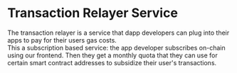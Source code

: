 # Transaction Relayer Service   

The transaction relayer is a service that dapp developers can plug into their apps to pay for their users gas costs.   
This a subscription based service: the app developer subscribes on-chain using our frontend. Then they get a monthly quota that they can use for certain smart contract addresses to subsidize their user's transactions.   